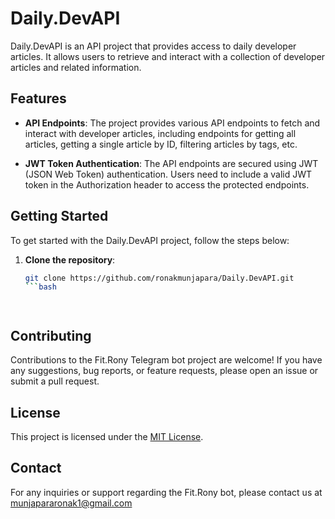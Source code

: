 # Daily.DevAPI

Daily.DevAPI is an API project that provides access to daily developer articles. It allows users to retrieve and interact with a collection of developer articles and related information.

## Features

- **API Endpoints**: The project provides various API endpoints to fetch and interact with developer articles, including endpoints for getting all articles, getting a single article by ID, filtering articles by tags, etc.

- **JWT Token Authentication**: The API endpoints are secured using JWT (JSON Web Token) authentication. Users need to include a valid JWT token in the Authorization header to access the protected endpoints.

## Getting Started

To get started with the Daily.DevAPI project, follow the steps below:

1. **Clone the repository**:

   ```bash
   git clone https://github.com/ronakmunjapara/Daily.DevAPI.git
   ```bash




## Contributing

Contributions to the Fit.Rony Telegram bot project are welcome! If you have any suggestions, bug reports, or feature requests, please open an issue or submit a pull request.

## License

This project is licensed under the [MIT License](LICENSE).

## Contact

For any inquiries or support regarding the Fit.Rony bot, please contact us at munjapararonak1@gmail.com
